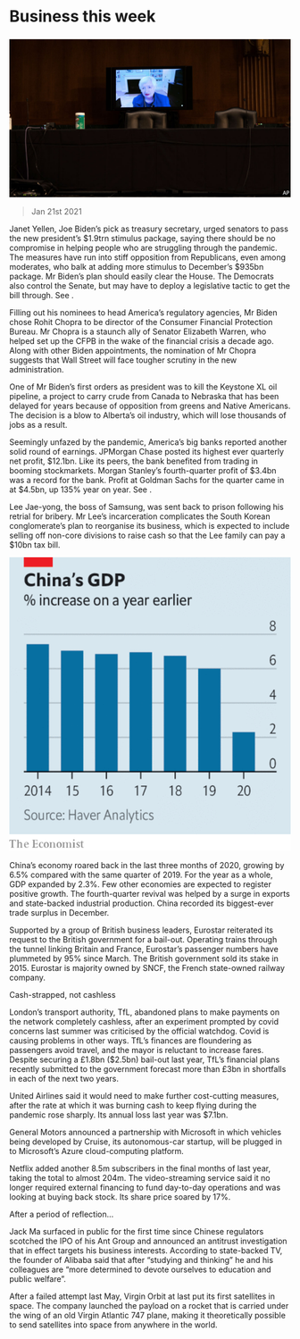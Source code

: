 ###### 

# Business this week 

#####  

![image](images/20210123_wwp501.jpg) 

> Jan 21st 2021 


Janet Yellen, Joe Biden’s pick as treasury secretary, urged senators to pass the new president’s $1.9trn stimulus package, saying there should be no compromise in helping people who are struggling through the pandemic. The measures have run into stiff opposition from Republicans, even among moderates, who balk at adding more stimulus to December’s $935bn package. Mr Biden’s plan should easily clear the House. The Democrats also control the Senate, but may have to deploy a legislative tactic to get the bill through. See .



Filling out his nominees to head America’s regulatory agencies, Mr Biden chose Rohit Chopra to be director of the Consumer Financial Protection Bureau. Mr Chopra is a staunch ally of Senator Elizabeth Warren, who helped set up the CFPB in the wake of the financial crisis a decade ago. Along with other Biden appointments, the nomination of Mr Chopra suggests that Wall Street will face tougher scrutiny in the new administration.


One of Mr Biden’s first orders as president was to kill the Keystone XL oil pipeline, a project to carry crude from Canada to Nebraska that has been delayed for years because of opposition from greens and Native Americans. The decision is a blow to Alberta’s oil industry, which will lose thousands of jobs as a result.


Seemingly unfazed by the pandemic, America’s big banks reported another solid round of earnings. JPMorgan Chase posted its highest ever quarterly net profit, $12.1bn. Like its peers, the bank benefited from trading in booming stockmarkets. Morgan Stanley’s fourth-quarter profit of $3.4bn was a record for the bank. Profit at Goldman Sachs for the quarter came in at $4.5bn, up 135% year on year. See .


Lee Jae-yong, the boss of Samsung, was sent back to prison following his retrial for bribery. Mr Lee’s incarceration complicates the South Korean conglomerate’s plan to reorganise its business, which is expected to include selling off non-core divisions to raise cash so that the Lee family can pay a $10bn tax bill.

![image](images/20210123_WWC525.png) 



China’s economy roared back in the last three months of 2020, growing by 6.5% compared with the same quarter of 2019. For the year as a whole, GDP expanded by 2.3%. Few other economies are expected to register positive growth. The fourth-quarter revival was helped by a surge in exports and state-backed industrial production. China recorded its biggest-ever trade surplus in December.


Supported by a group of British business leaders, Eurostar reiterated its request to the British government for a bail-out. Operating trains through the tunnel linking Britain and France, Eurostar’s passenger numbers have plummeted by 95% since March. The British government sold its stake in 2015. Eurostar is majority owned by SNCF, the French state-owned railway company.

Cash-strapped, not cashless


London’s transport authority, TfL, abandoned plans to make payments on the network completely cashless, after an experiment prompted by covid concerns last summer was criticised by the official watchdog. Covid is causing problems in other ways. TfL’s finances are floundering as passengers avoid travel, and the mayor is reluctant to increase fares. Despite securing a £1.8bn ($2.5bn) bail-out last year, TfL’s financial plans recently submitted to the government forecast more than £3bn in shortfalls in each of the next two years.


United Airlines said it would need to make further cost-cutting measures, after the rate at which it was burning cash to keep flying during the pandemic rose sharply. Its annual loss last year was $7.1bn.


General Motors announced a partnership with Microsoft in which vehicles being developed by Cruise, its autonomous-car startup, will be plugged in to Microsoft’s Azure cloud-computing platform.


Netflix added another 8.5m subscribers in the final months of last year, taking the total to almost 204m. The video-streaming service said it no longer required external financing to fund day-to-day operations and was looking at buying back stock. Its share price soared by 17%.

After a period of reflection…


Jack Ma surfaced in public for the first time since Chinese regulators scotched the IPO of his Ant Group and announced an antitrust investigation that in effect targets his business interests. According to state-backed TV, the founder of Alibaba said that after “studying and thinking” he and his colleagues are “more determined to devote ourselves to education and public welfare”.


After a failed attempt last May, Virgin Orbit at last put its first satellites in space. The company launched the payload on a rocket that is carried under the wing of an old Virgin Atlantic 747 plane, making it theoretically possible to send satellites into space from anywhere in the world.

